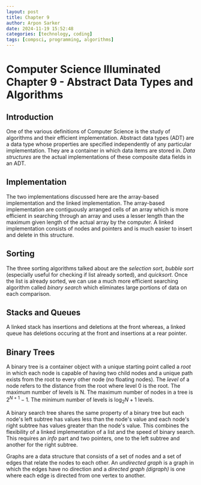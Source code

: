 ```yaml
---
layout: post
title: Chapter 9
author: Arpon Sarker
date: 2024-11-19 15:52:48
categories: [technology, coding]
tags: [compsci, programming, algorithms]
---
```


# Computer Science Illuminated Chapter 9 - Abstract Data Types and Algorithms

## Introduction
One of the various definitions of Computer Science is the study of algorithms and their efficient implementation. Abstract data types (ADT) are a data type whose properties are specified independently of any particular implementation. They are a container in which data items are stored in. *Data structures* are the actual implementations of these composite data fields in an ADT. 

## Implementation
The two implementations discussed here are the array-based implementation and the linked implementation. The array-based implementation are contiguously arranged cells of an array which is more efficient in searching through an array and uses a lesser length than the maximum given length of the actual array by the computer. A linked implementation consists of nodes and pointers and is much easier to insert and delete in this structure.

## Sorting
The three sorting algorithms talked about are the *selection sort*, *bubble sort* (especially useful for checking if list already sorted), and *quicksort*. Once the list is already sorted, we can use a much more efficient searching algorithm called *binary search* which eliminates large portions of data on each comparison.

## Stacks and Queues
A linked stack has insertions and deletions at the front whereas, a linked queue has deletions occuring at the front and insertions at a rear pointer.

## Binary Trees
A binary tree is a container object with a unique starting point called a *root* in which each node is capable of having two child nodes and a unique path exists from the root to every other node (no floating nodes). The *level* of a node refers to the distance from the root where level 0 is the root. The maximum number of levels is N. The maximum number of nodes in a tree is $2^{N+1}-1$. The minimum number of levels is $\log_2N+1$ levels.

A binary search tree shares the same property of a binary tree but each node's left subtree has values less than the node's value and each node's right subtree has values greater than the node's value. This combines the flexibility of a linked implementation of a list and the speed of binary search. This requires an *info* part and two pointers, one to the left subtree and another for the right subtree.

Graphs are a data structure that consists of a set of nodes and a set of edges that relate the nodes to each other. An *undirected graph* is a graph in which the edges have no direction and a *directed graph (digraph)* is one where each edge is directed from one vertex to another.

